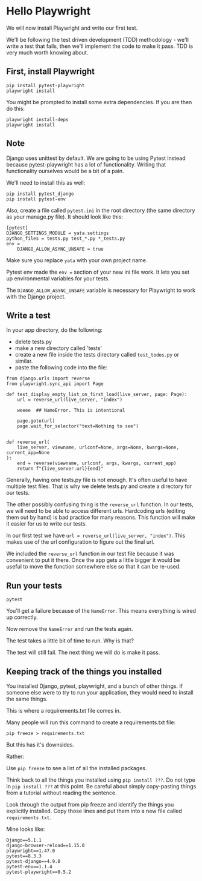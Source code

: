 # Hello Playwright 

We will now install Playwright and write our first test.

We'll be following the test driven development (TDD) methodology - we'll write a test that fails, then we'll implement the code to make it pass. TDD is very much worth knowing about. 

## First, install Playwright

```
pip install pytest-playwright
playwright install
```

You might be prompted to install some extra dependencies. If you are then do this:

```
playwright install-deps  
playwright install
```

## Note

Django uses unittest by default. We are going to be using Pytest instead because pytest-playwright has a lot of functionality. Writing that functionality ourselves would be a bit of a pain.

We'll need to install this as well:

```
pip install pytest_django
pip install pytest-env
```

Also, create a file called `pytest.ini` in the root directory (the same directory as your manage.py file). It should look like this:

```
[pytest]
DJANGO_SETTINGS_MODULE = yata.settings
python_files = tests.py test_*.py *_tests.py
env =
    DJANGO_ALLOW_ASYNC_UNSAFE = true

```

Make sure you replace `yata` with your own project name.

Pytest env made the `env =` section of your new ini file work. It lets you set up environmental variables for your tests. 

The `DJANGO_ALLOW_ASYNC_UNSAFE` variable is necessary for Playwright to work with the Django project.

## Write a test 

In your app directory, do the following:

- delete tests.py
- make a new directory called 'tests'
- create a new file inside the tests directory called `test_todos.py` or similar. 
- paste the following code into the file:

```
from django.urls import reverse
from playwright.sync_api import Page

def test_display_empty_list_on_first_load(live_server, page: Page):
    url = reverse_url(live_server, "index")

    weeee  ## NameError. This is intentional

    page.goto(url)
    page.wait_for_selector("text=Nothing to see")


def reverse_url(
    live_server, viewname, urlconf=None, args=None, kwargs=None, current_app=None
):
    end = reverse(viewname, urlconf, args, kwargs, current_app)
    return f"{live_server.url}{end}"
```

Generally, having one tests.py file is not enough. It's often useful to have multiple test files. That is why we delete tests.py and create a directory for our tests.

The other possibly confusing thing is the `reverse_url` function. In our tests, we will need to be able to access different urls. Hardcoding urls (editing them out by hand) is bad practice for many reasons. This function will make it easier for us to write our tests.

In our first test we have `url = reverse_url(live_server, "index")`.  This makes use of the url configuration to figure out the final url.

We included the `reverse_url` function in our test file because it was convenient to put it there. Once the app gets a little bigger it would be useful to move the function somewhere else so that it can be re-used.


## Run your tests

```
pytest
```

You'll get a failure because of the `NameError`. This means everything is wired up correctly.

Now remove the `NameError` and run the tests again. 

The test takes a little bit of time to run. Why is that?

The test will still fail. The next thing we will do is make it pass.

## Keeping track of the things you installed 

You installed Django, pytest, playwright, and a bunch of other things. If someone else were to try to run your application, they would need to install the same things.

This is where a requirements.txt  file comes in.

Many people will run this command to create a requirements.txt file:

```
pip freeze > requirements.txt
```

But this has it's downsides.

Rather:

Use `pip freeze` to see a list of all the installed packages. 

Think back to all the things you installed using `pip install ???`. Do not type in `pip install ???` at this point. Be careful about simply copy-pasting things from a tutorial without reading the sentence. 

Look through the output from pip freeze and identify the things you explicitly installed. Copy those lines and put them into a new file called `requirements.txt`.

Mine looks like:

```
Django==5.1.1
django-browser-reload==1.15.0
playwright==1.47.0
pytest==8.3.3
pytest-django==4.9.0
pytest-env==1.1.4
pytest-playwright==0.5.2
```